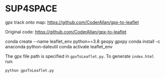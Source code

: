 # SUP4SPACE

gpx track onto map:
https://github.com/CoderAllan/gpx-to-leaflet

Original code: https://github.com/CoderAllan/gpx-to-leaflet

conda create --name leaflet_env python==3.8 geopy gpxpy
conda install -c anaconda python-dateutil
conda activate leaflet_env

The gpx file path is specified in `gpxToLeaflet.py`. To generate `index.html` run:
```
python gpxToLeaflet.py
```
